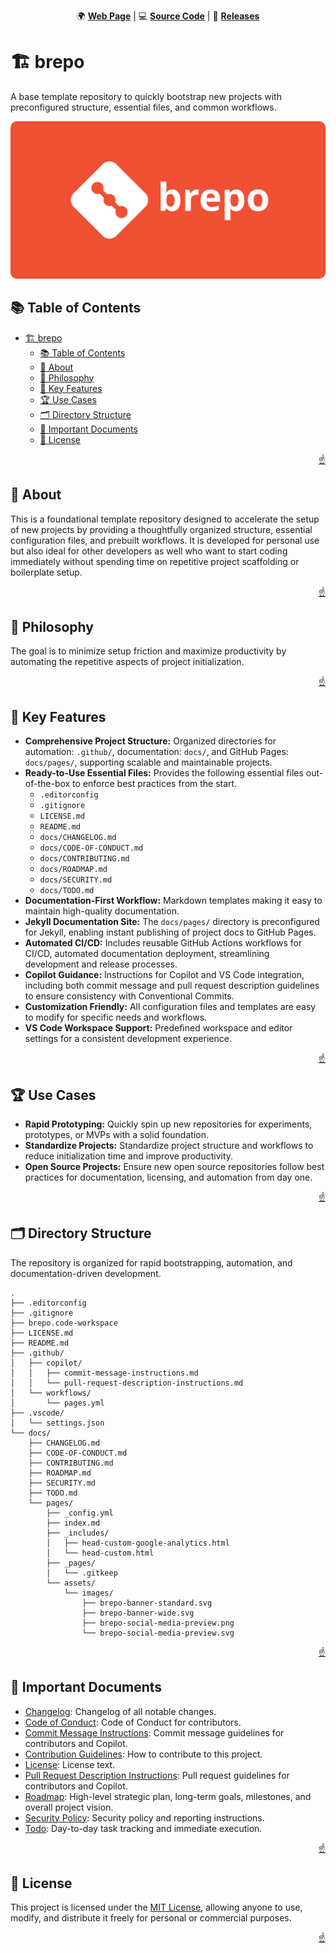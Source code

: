 <!-- markdownlint-disable MD024 MD033 MD041 -->

<a id="top"></a>

<div align=center>

🌍 **[Web Page](https://imfsiddiqui.github.io/brepo)** | 💻
**[Source Code](https://github.com/imfsiddiqui/brepo)** | 🚀
**[Releases](https://github.com/imfsiddiqui/brepo/releases)**

</div>

# 🏗️ brepo

A base template repository to quickly bootstrap new projects with preconfigured
structure, essential files, and common workflows.

<div align="center">
  <img
    src="docs/pages/assets/images/brepo-banner-standard.svg"
    style="border-radius: 10px"
    alt="brepo project banner"
  />
</div>

## 📚 Table of Contents

- [🏗️ brepo](#️-brepo)
  - [📚 Table of Contents](#-table-of-contents)
  - [📌 About](#-about)
  - [🧠 Philosophy](#-philosophy)
  - [🔑 Key Features](#-key-features)
  - [🏆 Use Cases](#-use-cases)
  - [🗂️ Directory Structure](#️-directory-structure)
  - [📄 Important Documents](#-important-documents)
  - [📜 License](#-license)

<p align="right"><a href="#top">☝️</a></p>

## 📌 About

This is a foundational template repository designed to accelerate the setup of
new projects by providing a thoughtfully organized structure, essential
configuration files, and prebuilt workflows. It is developed for personal use
but also ideal for other developers as well who want to start coding immediately
without spending time on repetitive project scaffolding or boilerplate setup.

<p align="right"><a href="#top">☝️</a></p>

## 🧠 Philosophy

The goal is to minimize setup friction and maximize productivity by automating
the repetitive aspects of project initialization.

<p align="right"><a href="#top">☝️</a></p>

## 🔑 Key Features

- **Comprehensive Project Structure:** Organized directories for automation:
  `.github/`, documentation: `docs/`, and GitHub Pages: `docs/pages/`,
  supporting scalable and maintainable projects.
- **Ready-to-Use Essential Files:** Provides the following essential files
  out-of-the-box to enforce best practices from the start.
  - `.editorconfig`
  - `.gitignore`
  - `LICENSE.md`
  - `README.md`
  - `docs/CHANGELOG.md`
  - `docs/CODE-OF-CONDUCT.md`
  - `docs/CONTRIBUTING.md`
  - `docs/ROADMAP.md`
  - `docs/SECURITY.md`
  - `docs/TODO.md`
- **Documentation-First Workflow:** Markdown templates making it easy to
  maintain high-quality documentation.
- **Jekyll Documentation Site:** The `docs/pages/` directory is preconfigured
  for Jekyll, enabling instant publishing of project docs to GitHub Pages.
- **Automated CI/CD:** Includes reusable GitHub Actions workflows for CI/CD,
  automated documentation deployment, streamlining development and release
  processes.
- **Copilot Guidance:** Instructions for Copilot and VS Code integration,
  including both commit message and pull request description guidelines to
  ensure consistency with Conventional Commits.
- **Customization Friendly:** All configuration files and templates are easy to
  modify for specific needs and workflows.
- **VS Code Workspace Support:** Predefined workspace and editor settings for a
  consistent development experience.

<p align="right"><a href="#top">☝️</a></p>

## 🏆 Use Cases

- **Rapid Prototyping:** Quickly spin up new repositories for experiments,
  prototypes, or MVPs with a solid foundation.
- **Standardize Projects:** Standardize project structure and workflows to
  reduce initialization time and improve productivity.
- **Open Source Projects:** Ensure new open source repositories follow best
  practices for documentation, licensing, and automation from day one.

<p align="right"><a href="#top">☝️</a></p>

## 🗂️ Directory Structure

The repository is organized for rapid bootstrapping, automation, and
documentation-driven development.

```console
.
├── .editorconfig
├── .gitignore
├── brepo.code-workspace
├── LICENSE.md
├── README.md
├── .github/
│   ├── copilot/
│   │   ├── commit-message-instructions.md
│   │   └── pull-request-description-instructions.md
│   └── workflows/
│       └── pages.yml
├── .vscode/
│   └── settings.json
└── docs/
    ├── CHANGELOG.md
    ├── CODE-OF-CONDUCT.md
    ├── CONTRIBUTING.md
    ├── ROADMAP.md
    ├── SECURITY.md
    ├── TODO.md
    └── pages/
        ├── _config.yml
        ├── index.md
        ├── _includes/
        │   ├── head-custom-google-analytics.html
        │   └── head-custom.html
        ├── _pages/
        │   └── .gitkeep
        └── assets/
            └── images/
                ├── brepo-banner-standard.svg
                ├── brepo-banner-wide.svg
                ├── brepo-social-media-preview.png
                └── brepo-social-media-preview.svg
```

<p align="right"><a href="#top">☝️</a></p>

## 📄 Important Documents

- [Changelog](https://github.com/imfsiddiqui/brepo/blob/main/docs/CHANGELOG.md):
  Changelog of all notable changes.
- [Code of Conduct](https://github.com/imfsiddiqui/brepo/blob/main/docs/CODE-OF-CONDUCT.md):
  Code of Conduct for contributors.
- [Commit Message Instructions](https://github.com/imfsiddiqui/brepo/blob/main/.github/copilot/commit-message-instructions.md):
  Commit message guidelines for contributors and Copilot.
- [Contribution Guidelines](https://github.com/imfsiddiqui/brepo/blob/main/docs/CONTRIBUTING.md):
  How to contribute to this project.
- [License](https://github.com/imfsiddiqui/brepo/blob/main/LICENSE.md): License
  text.
- [Pull Request Description Instructions](https://github.com/imfsiddiqui/brepo/blob/main/.github/copilot/pull-request-description-instructions.md):
  Pull request guidelines for contributors and Copilot.
- [Roadmap](https://github.com/imfsiddiqui/brepo/blob/main/docs/ROADMAP.md):
  High-level strategic plan, long-term goals, milestones, and overall project
  vision.
- [Security Policy](https://github.com/imfsiddiqui/brepo/blob/main/docs/SECURITY.md):
  Security policy and reporting instructions.
- [Todo](https://github.com/imfsiddiqui/brepo/blob/main/docs/TODO.md):
  Day-to-day task tracking and immediate execution.

<p align="right"><a href="#top">☝️</a></p>

## 📜 License

This project is licensed under the
[MIT License](https://github.com/imfsiddiqui/brepo/blob/main/LICENSE.md),
allowing anyone to use, modify, and distribute it freely for personal or
commercial purposes.

<p align="right"><a href="#top">☝️</a></p>
